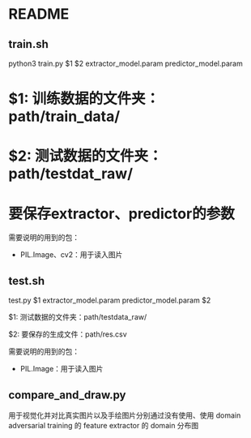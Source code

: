 

# README


## train.sh

python3 train.py $1 $2 extractor_model.param predictor_model.param

# $1: 训练数据的文件夹：path/train_data/ 

# $2: 测试数据的文件夹：path/testdat_raw/

# 要保存extractor、predictor的参数

需要说明的用到的包：
- PIL.Image、cv2：用于读入图片


## test.sh 

test.py $1 extractor_model.param predictor_model.param $2

$1: 测试数据的文件夹：path/testdata_raw/ 

$2: 要保存的生成文件：path/res.csv

需要说明的用到的包：
- PIL.Image：用于读入图片



## compare_and_draw.py
用于视觉化并对比真实图片以及手绘图片分别通过没有使用、使用 domain adversarial training 的 feature extractor 的 domain 分布图